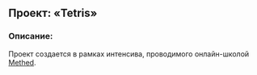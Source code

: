 ## Проект: «Tetris»

### Описание:
Проект создается в рамках интенсива, проводимого онлайн-школой [Methed](https://methed.ru/).
